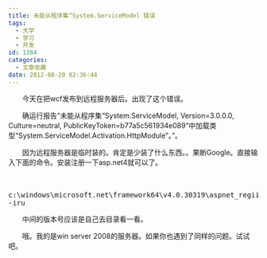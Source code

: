 ```yaml
---
title: 未能从程序集“System.ServiceModel 错误
tags:
  - 大学
  - 学习
  - 开发
id: 1384
categories:
  - 文章收藏
date: 2012-08-20 02:36:44
---
```


　　今天在把wcf发布到远程服务器后。出现了这个错误。

　　确运行报告“未能从程序集“System.ServiceModel, Version=3.0.0.0, Culture=neutral, PublicKeyToken=b77a5c561934e089”中加载类型“System.ServiceModel.Activation.HttpModule”。”。

　　因为远程服务器是临时装的。肯定是少装了什么东西。。果断Google。直接输入下面的命令。安装注册一下asp.net4就可以了。

　　<pre class="lang:default decode:true " >c:\windows\microsoft.net\framework64\v4.0.30319\aspnet_regiis.exe -iru</pre>

　　中间的版本号应该是自己去目录看一看。

　　哦。我的是win server 2008的服务器。如果你也遇到了同样的问题。试试吧。